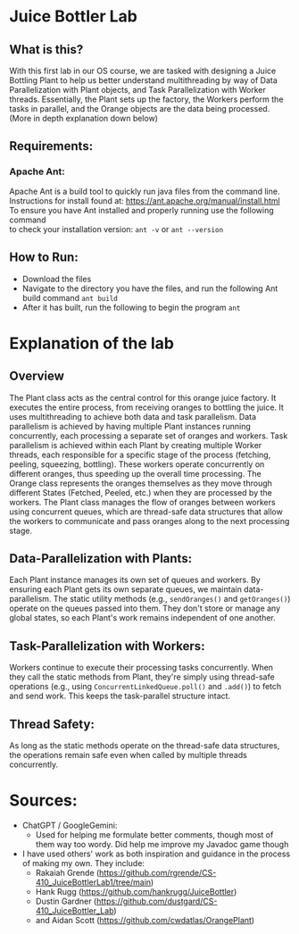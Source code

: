 # Juice Bottler Lab

## What is this?

With this first lab in our OS course, we are tasked with designing a Juice Bottling Plant to help us better understand
multithreading by way of Data Parallelization with Plant objects, and Task Parallelization with Worker threads.
Essentially, the Plant sets up the factory, the Workers perform the tasks in parallel, and the Orange objects
are the data being processed. (More in depth explanation down below)

## Requirements:

### Apache Ant:

Apache Ant is a build tool to quickly run java files from the command line.
Instructions for install found at: https://ant.apache.org/manual/install.html  
To ensure you have Ant installed and properly running use the following command  
to check your installation version: `ant -v` or `ant --version`

## How to Run:

- Download the files
- Navigate to the directory you have the files, and run
  the following Ant build command `ant build`
- After it has built, run the following to begin the program `ant`

# Explanation of the lab

## Overview

The Plant class acts as the central control for this orange juice factory.
It executes the entire process, from receiving oranges to bottling the juice.
It uses multithreading to achieve both data and task parallelism.
Data parallelism is achieved by having multiple Plant instances running concurrently,
each processing a separate set of oranges and workers. Task parallelism is achieved within each
Plant by creating multiple Worker threads, each responsible for a specific stage of
the process (fetching, peeling, squeezing, bottling). These workers operate concurrently
on different oranges, thus speeding up the overall time processing. The Orange class represents
the oranges themselves as they move through different States (Fetched, Peeled, etc.) when
they are processed by the workers. The Plant class manages the flow of oranges between
workers using concurrent queues, which are thread-safe data structures that allow the
workers to communicate and pass oranges along to the next processing stage.

## Data-Parallelization with Plants:

Each Plant instance manages its own set of queues and workers.
By ensuring each Plant gets its own separate queues, we maintain data-parallelism.
The static utility methods (e.g., `sendOranges()` and `getOranges()`) operate on
the queues passed into them. They don't store or manage any global states,
so each Plant's work remains independent of one another.

## Task-Parallelization with Workers:

Workers continue to execute their processing tasks concurrently.
When they call the static methods from Plant, they're simply using thread-safe
operations (e.g., using `ConcurrentLinkedQueue.poll()` and `.add()`) to fetch and
send work. This keeps the task-parallel structure intact.

## Thread Safety:

As long as the static methods operate on the thread-safe data structures, the
operations remain safe even when called by multiple threads concurrently.

# Sources:

- ChatGPT / GoogleGemini:
    - Used for helping me formulate better comments, though most of them way too wordy. Did help me improve my Javadoc
      game though
- I have used others' work as both inspiration and guidance in the process of making my own. They include:
    - Rakaiah Grende (https://github.com/rgrende/CS-410_JuiceBottlerLab1/tree/main)
    - Hank Rugg (https://github.com/hankrugg/JuiceBottler)
    - Dustin Gardner (https://github.com/dustgard/CS-410_JuiceBottler_Lab)
    - and Aidan Scott (https://github.com/cwdatlas/OrangePlant)
